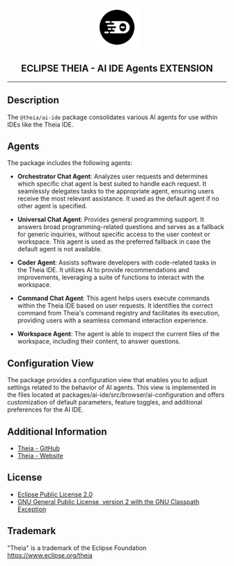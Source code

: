 <div align='center'>

<br />

<img src='https://raw.githubusercontent.com/eclipse-theia/theia/master/logo/theia.svg?sanitize=true' alt='theia-ext-logo' width='100px' />

<h2>ECLIPSE THEIA - AI IDE Agents EXTENSION</h2>

<hr />

</div>

## Description

The `@theia/ai-ide` package consolidates various AI agents for use within IDEs like the Theia IDE.

## Agents

The package includes the following agents:

- **Orchestrator Chat Agent**: Analyzes user requests and determines which specific chat agent is best suited to handle each request. It seamlessly delegates tasks to the appropriate agent, ensuring users receive the most relevant assistance. It used as the default agent if no other agent is specified.

- **Universal Chat Agent**: Provides general programming support. It answers broad programming-related questions and serves as a fallback for generic inquiries, without specific access to the user context or workspace. This agent is used as the preferred fallback in case the default agent is not available.

- **Coder Agent**: Assists software developers with code-related tasks in the Theia IDE. It utilizes AI to provide recommendations and improvements, leveraging a suite of functions to interact with the workspace.

- **Command Chat Agent**: This agent helps users execute commands within the Theia IDE based on user requests. It identifies the correct command from Theia's command registry and facilitates its execution, providing users with a seamless command interaction experience.

- **Workspace Agent**: The agent is able to inspect the current files of the workspace, including their content, to answer questions.

## Configuration View

The package provides a configuration view that enables you to adjust settings related to the behavior of AI agents. This view is implemented in the files located at packages/ai-ide/src/browser/ai-configuration and offers customization of default parameters, feature toggles, and additional preferences for the AI IDE.

## Additional Information

- [Theia - GitHub](https://github.com/eclipse-theia/theia)
- [Theia - Website](https://theia-ide.org/)

## License

- [Eclipse Public License 2.0](http://www.eclipse.org/legal/epl-2.0/)
- [GNU General Public License, version 2 with the GNU Classpath Exception](https://projects.eclipse.org/license/secondary-gpl-2.0-cp)

## Trademark

"Theia" is a trademark of the Eclipse Foundation
<https://www.eclipse.org/theia>
